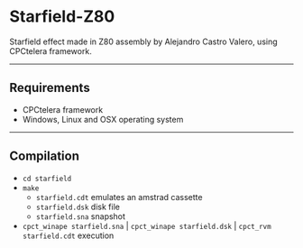 # Starfield-Z80
Starfield effect made in Z80 assembly by Alejandro Castro Valero, using CPCtelera framework.

***

## Requirements
* CPCtelera framework
* Windows, Linux and OSX operating system

***

## Compilation
* `cd starfield`
* `make`
  * `starfield.cdt` emulates an amstrad cassette
  * `starfield.dsk` disk file
  * `starfield.sna` snapshot
* `cpct_winape starfield.sna` | `cpct_winape starfield.dsk` | `cpct_rvm starfield.cdt` execution

